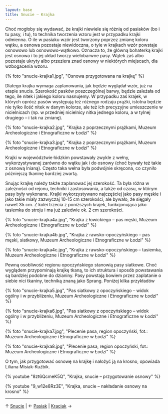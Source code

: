 ```yaml
---
layout: base
title: Snucie – Krajka
---
```


Choć mogłoby się wydawać, że krajki niewiele się różnią od pasiaków (bo i tu pasy, i tu), to technika tworzenia wzoru jest w przypadku krajki odmienna. O ile w pasiaku wzór jest tworzony poprzez zmianę koloru wątku, a osnowa pozostaje niewidoczna, o tyle w krajkach wzór powstaje osnowowo lub osnowowo-wątkowo. Oznacza to, że główną bohaterką krajki jest osnowa i to jej układ tworzy wielobarwne pasy. Wątek zaś albo pozostaje ukryty albo przeziera znad osnowy w niektórych miejscach, dla wzbogacenia wzoru.

{% foto "snucie-krajka1.jpg", "Osnowa przygotowana na krajkę" %}

Dlatego krajka wymaga zaplanowania, jak będzie wyglądał wzór, już na etapie snucia. Szerokość pasków poszczególnej barwy, będzie zależała od tego, ile nitek i jakiego koloru nasnujemy. W przypadku zaś krajek, w których oprócz pasów występują też różnego rodzaju prążki, istotna będzie nie tylko ilość nitek w danym kolorze, ale też ich precyzyjne umieszczenie w nicielnicach (np. w przedniej nicielnicy nitka jednego koloru, a w tylnej drugiego – i tak na zmianę).

{% foto "snucie-krajka2.jpg", "Krajka z poprzecznymi prążkami, Muzeum Archeologiczne i Etnograficzne w Łodzi" %}

{% foto "snucie-krajka3.jpg", "Krajka z poprzecznymi prążkami, Muzeum Archeologiczne i Etnograficzne w Łodzi" %}

Krajki w województwie łódzkim powstawały zwykle z wełny, wykorzystywanej zarówno do wątku jak i do osnowy (choć bywały też takie z osnową lnianą). Często taka wełna była podwójnie skręcona, co czyniło późniejszą tkaninę bardziej zwartą.

Snując krajkę należy także zaplanować jej szerokość. Ta była różna w zależności od rejonu, techniki i zastosowania, a także od czasu, w którym pasy były wykonane. Krajki wykorzystywano najczęściej jako pasy męskie i jako takie miały zazwyczaj 10-15 cm szerokości, ale bywało, że sięgały nawet 35 cm. Z kolei trzecia z poniższych krajek, funkcjonująca jako tasiemka do stroju i ma już zaledwie ok. 2 cm szerokości.

{% foto "snucie-krajka4a.jpg", "Krajka z łowickiego – pas męski, Muzeum Archeologiczne i Etnograficzne w Łodzi" %}

{% foto "snucie-krajka4b.jpg", "Krajka z rawsko-opoczyńskiego – pas męski, siatkowy, Muzeum Archeologiczne i Etnograficzne w Łodzi" %}

{% foto "snucie-krajka4c.jpg", "Krajka z rawsko-opoczyńskiego – tasiemka, Muzeum Archeologiczne i Etnograficzne w Łodzi" %}

Pewną osobliwość regionu opoczyńskiego stanowią pasy siatkowe. Choć wyglądem przypominają krajkę tkaną, to ich struktura i sposób powstawania są bardziej podobne do dzianiny. Pasy powstają bowiem przez zaplatanie o siebie nici tkaniny, techniką znaną jako Sprang. Poniżej kilka przykładów

{% foto "snucie-krajka5.jpg", "Pas siatkowy z opoczyńskiego – widok ogólny i w przybliżeniu, Muzeum Archeologiczne i Etnograficzne w Łodzi" %}

{% foto "snucie-krajka6.jpg", "Pas siatkowy z opoczyńskiego – widok ogólny i w przybliżeniu, Muzeum Archeologiczne i Etnograficzne w Łodzi" %}

{% foto "snucie-krajka7.jpg", "Plecenie pasa, region opoczyński, fot.: Muzeum Archeologiczne i Etnograficzne w Łodzi" %}

{% foto "snucie-krajka8.jpg", "Plecenie pasa, region opoczyński, fot.: Muzeum Archeologiczne i Etnograficzne w Łodzi" %}

O tym, jak przygotować osnowę na krajkę i nałożyć ją na krosno, opowiada Liliana Misiak-Kuźbik.

{% youtube "8zt6QcmeK5Q", "Krajka, snucie – przygotowanie osnowy" %}

{% youtube "9_w12e8Rz3E", "Krajka, snucie – nakładanie osnowy na krosno" %}

---

↑ [Snucie](/proces/snucie/#main) | ← [Pasiak](/proces/snucie/pasiak/#main) | [Kraciak](/proces/snucie/kraciak/#main) →